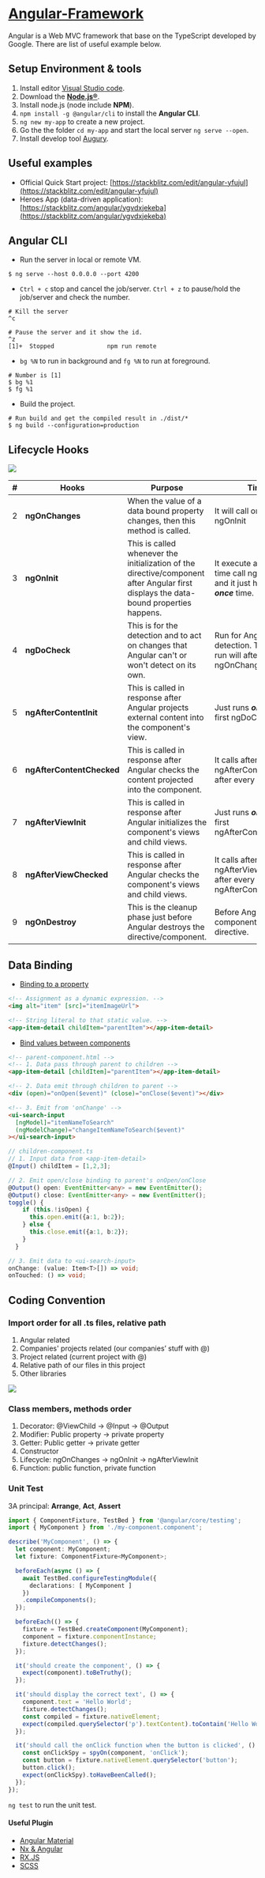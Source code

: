 # [Angular-Framework](https://angular.io/docs)

Angular is a Web MVC framework that base on the TypeScript developed by Google.
There are list of useful example below.

## Setup Environment & tools

1. Install editor [Visual Studio code](https://code.visualstudio.com/).
2. Download the **[Node.js®](https://nodejs.org/en/)**.
3. Install node.js (node include **NPM**).
4. `npm install -g @angular/cli` to install the **Angular CLI**.
5. `ng new my-app` to create a new project.
6. Go the the folder `cd my-app` and start the local server `ng serve --open`.
7. Install develop tool [Augury](https://augury.rangle.io/).

## Useful examples

- Official Quick Start project: [https://stackblitz.com/edit/angular-yfujul](https://stackblitz.com/edit/angular-yfujul)
- Heroes App (data-driven application): [https://stackblitz.com/angular/ygvdxjekeba](https://stackblitz.com/angular/ygvdxjekeba)

## Angular CLI

- Run the server in local or remote VM.

```
$ ng serve --host 0.0.0.0 --port 4200
```

- `Ctrl + c` stop and cancel the job/server. `Ctrl + z` to pause/hold the job/server and check the number.

```
# Kill the server
^c

# Pause the server and it show the id.
^z
[1]+  Stopped               npm run remote
```

- `bg %N` to run in background and `fg %N` to run at foreground.

```
# Number is [1]
$ bg %1
$ fg %1
```

- Build the project.

```
# Run build and get the compiled result in ./dist/*
$ ng build --configuration=production
```

## Lifecycle Hooks

![](https://github.com/D50000/Angular-Framework/blob/master/life%20cycle.png)

| #   | Hooks                     | Purpose                                                                                                                               | Timing                                                                                     |
| --- | ------------------------- | ------------------------------------------------------------------------------------------------------------------------------------- | ------------------------------------------------------------------------------------------ |
| 2   | **ngOnChanges**           | When the value of a data bound property changes, then this method is called.                                                          | It will call once before ngOnInit                                                          |
| 3   | **ngOnInit**              | This is called whenever the initialization of the directive/component after Angular first displays the data-bound properties happens. | It execute after the first time call ngOnChanges and it just happened ***once*** time.           |
| 4   | **ngDoCheck**             | This is for the detection and to act on changes that Angular can't or won't detect on its own.                                        | Run for Angular update detection. The very first run will after the ngOnChanges, ngOnInit. |
| 5   | **ngAfterContentInit**    | This is called in response after Angular projects external content into the component's view.                                         | Just runs ***once*** after the first ngDoCheck.                                                  |
| 6   | **ngAfterContentChecked** | This is called in response after Angular checks the content projected into the component.                                             | It calls after ngAfterContentInit and after every ngDoCheck.                               |
| 7   | **ngAfterViewInit**       | This is called in response after Angular initializes the component's views and child views.                                           | Just runs ***once*** after the first ngAfterContentChecked.                                      |
| 8   | **ngAfterViewChecked**    | This is called in response after Angular checks the component's views and child views.                                                | It calls after ngAfterViewInit and after every ngAfterContentChecked.                      |
| 9   | **ngOnDestroy**           | This is the cleanup phase just before Angular destroys the directive/component.                                                       | Before Angular destroy component and directive.                                            |

## Data Binding

- [Binding to a property](https://angular.io/guide/property-binding#binding-to-a-property)

```Html
<!-- Assignment as a dynamic expression. -->
<img alt="item" [src]="itemImageUrl">

<!-- String literal to that static value. -->
<app-item-detail childItem="parentItem"></app-item-detail>
```

- [Bind values between components](https://angular.io/guide/property-binding#bind-values-between-components)

```Html
<!-- parent-component.html -->
<!-- 1. Data pass through parent to children -->
<app-item-detail [childItem]="parentItem"></app-item-detail>

<!-- 2. Data emit through children to parent -->
<div (open)="onOpen($event)" (close)="onClose($event)"></div>

<!-- 3. Emit from 'onChange' -->
<ui-search-input
  [ngModel]="itemNameToSearch"
  (ngModelChange)="changeItemNameToSearch($event)"
></ui-search-input>
```

```TypeScript
// children-component.ts
// 1. Input data from <app-item-detail>
@Input() childItem = [1,2,3];

// 2. Emit open/close binding to parent's onOpen/onClose
@Output() open: EventEmitter<any> = new EventEmitter();
@Output() close: EventEmitter<any> = new EventEmitter();
toggle() {
    if (this.!isOpen) {
      this.open.emit({a:1, b:2});
    } else {
      this.close.emit({a:1, b:2});
    }
  }

// 3. Emit data to <ui-search-input>
onChange: (value: Item<T>[]) => void;
onTouched: () => void;
```

## Coding Convention

### Import order for all .ts files, relative path

1. Angular related
2. Companies' projects related (our companies’ stuff with @)
3. Project related (current project with @)
4. Relative path of our files in this project
5. Other libraries

![](https://github.com/D50000/Angular-Framework/blob/master/Angular%20convention%20import%20order.png)

### Class members, methods order

1. Decorator: @ViewChild → @Input → @Output
2. Modifier: Public property → private property
3. Getter: Public getter → private getter
4. Constructor
5. Lifecycle: ngOnChanges → ngOnInit → ngAfterViewInit
6. Function: public function, private function

### Unit Test
3A principal: **Arrange**, **Act**, **Assert**
```TypeScript
import { ComponentFixture, TestBed } from '@angular/core/testing';
import { MyComponent } from './my-component.component';

describe('MyComponent', () => {
  let component: MyComponent;
  let fixture: ComponentFixture<MyComponent>;

  beforeEach(async () => {
    await TestBed.configureTestingModule({
      declarations: [ MyComponent ]
    })
    .compileComponents();
  });

  beforeEach(() => {
    fixture = TestBed.createComponent(MyComponent);
    component = fixture.componentInstance;
    fixture.detectChanges();
  });

  it('should create the component', () => {
    expect(component).toBeTruthy();
  });

  it('should display the correct text', () => {
    component.text = 'Hello World';
    fixture.detectChanges();
    const compiled = fixture.nativeElement;
    expect(compiled.querySelector('p').textContent).toContain('Hello World');
  });

  it('should call the onClick function when the button is clicked', () => {
    const onClickSpy = spyOn(component, 'onClick');
    const button = fixture.nativeElement.querySelector('button');
    button.click();
    expect(onClickSpy).toHaveBeenCalled();
  });
});
```
`ng test` to run the unit test.

#### Useful Plugin

- [Angular Material](https://material.angular.io/)
- [Nx & Angular](https://nx.dev/getting-started/intro)
- [RX.JS](https://rxjs.dev/guide/overview)
- [SCSS](https://sass-lang.com/guide)

